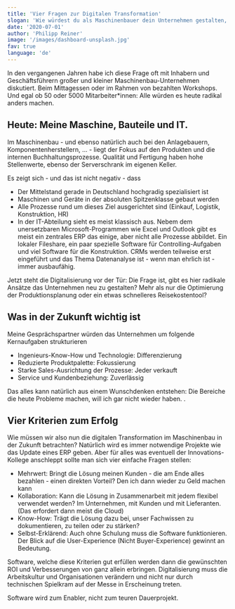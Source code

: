 ```yaml
---
title: 'Vier Fragen zur Digitalen Transformation'
slogan: 'Wie würdest du als Maschinenbauer dein Unternehmen gestalten, wenn du heute frisch starten könntest? Wie würde die Digitalisierung deine Kultur und Kompetenzen beeinflussen?'
date: '2020-07-01'
author: 'Philipp Reiner'
image: '/images/dashboard-unsplash.jpg'
fav: true
language: 'de'
---
```


In den vergangenen Jahren habe ich diese Frage oft mit Inhabern und Geschäftsführern großer und kleiner Maschinenbau-Unternehmen diskutiert. Beim Mittagessen oder im Rahmen von bezahlten Workshops. Und egal ob 50 oder 5000 Mitarbeiter*innen: Alle würden es heute radikal anders machen.

## Heute: Meine Maschine, Bauteile und IT.
Im Maschinenbau - und ebenso natürlich auch bei den Anlagebauern, Komponentenherstellern, ... - liegt der Fokus auf den Produkten und die internen Buchhaltungsprozesse. Qualität und Fertigung haben hohe Stellenwerte, ebenso der Serverschrank im eigenen Keller.

Es zeigt sich - und das ist nicht negativ - dass
- Der Mittelstand gerade in Deutschland hochgradig spezialisiert ist
- Maschinen und Geräte in der absoluten Spitzenklasse gebaut werden
- Alle Prozesse rund um dieses Ziel ausgerichtet sind (Einkauf, Logistik, Konstruktion, HR)
- In der IT-Abteilung sieht es meist klassisch aus. Nebem dem unersetzbaren Microsoft-Programmen wie Excel und Outlook gibt es meist ein zentrales ERP das einige, aber nicht alle Prozesse abbildet. Ein lokaler Fileshare, ein paar spezielle Software für Controlling-Aufgaben und viel Software für die Konstruktion. CRMs werden teilweise erst eingeführt und das Thema Datenanalyse ist - wenn man ehrlich ist - immer ausbaufähig. 

Jetzt steht die Digitalisierung vor der Tür: Die Frage ist, gibt es hier radikale Ansätze das Unternehmen neu zu gestalten? Mehr als nur die Optimierung der Produktionsplanung oder ein etwas schnelleres Reisekostentool?

## Was in der Zukunft wichtig ist

Meine Gesprächspartner würden das Unternehmen um folgende Kernaufgaben strukturieren
- Ingenieurs-Know-How und Technologie: Differenzierung
- Reduzierte Produktpalette: Fokussierung
- Starke Sales-Ausrichtung der Prozesse: Jeder verkauft
- Service und Kundenbeziehung: Zuverlässig

Das alles kann natürlich aus einem Wunschdenken entstehen: Die Bereiche die heute Probleme machen, will ich gar nicht wieder haben. .

## Vier Kriterien zum Erfolg
Wie müssen wir also nun die digitalen Transformation im Maschinenbau in der Zukunft betrachten? Natürlich wird es immer notwendige Projekte wie das Update eines ERP geben. Aber für alles was eventuell der Innovations-Kollege anschleppt sollte man sich vier einfache Fragen stellen:

- Mehrwert: Bringt die Lösung meinen Kunden - die am Ende alles bezahlen - einen direkten Vorteil? Den ich dann wieder zu Geld machen kann
- Kollaboration: Kann die Lösung in Zusammenarbeit mit jedem flexibel verwendet werden? Im Unternehmen, mit Kunden und mit Lieferanten. (Das erfordert dann meist die Cloud)
- Know-How: Trägt die Lösung dazu bei, unser Fachwissen zu dokumentieren, zu teilen oder zu stärken?
- Selbst-Erklärend: Auch ohne Schulung muss die Software funktionieren. Der Blick auf die User-Experience (Nicht Buyer-Experience) gewinnt an Bedeutung.

Software, welche diese Kriterien gut erfüllen werden dann die gewünschten ROI und Verbesserungen von ganz allein erbringen. Digitalisierung muss die Arbeitskultur und Organisationen verändern und nicht nur durch technischen Spielkram auf der Messe in Erscheinung treten.

Software wird zum Enabler, nicht zum teuren Dauerprojekt.